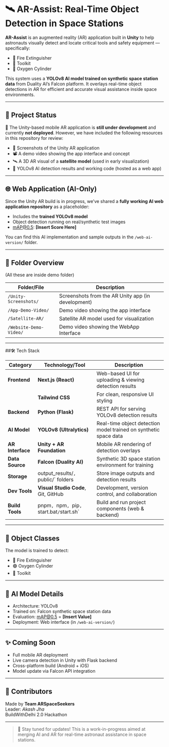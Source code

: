 
# 🛰️ AR-Assist: Real-Time Object Detection in Space Stations

**AR-Assist** is an augmented reality (AR) application built in **Unity** to help astronauts visually detect and locate critical tools and safety equipment — specifically:
- 🧯 Fire Extinguisher  
- 🧰 Toolkit  
- 🧪 Oxygen Cylinder  

This system uses a **YOLOv8 AI model trained on synthetic space station data** from Duality AI’s Falcon platform. It overlays real-time object detections in AR for efficient and accurate visual assistance inside space environments.

---

## 🚧 Project Status

🚨 The Unity-based mobile AR application is **still under development** and currently **not deployed**. However, we have included the following resources in this repository for review:

- 📸 Screenshots of the Unity AR application
- 📽️ A demo video showing the app interface and concept
- 🛰️ A 3D AR visual of a **satellite model** (used in early visualization)
- 🧠 YOLOv8 AI detection results and working code (hosted as a web app)

---

## 🌐 Web Application (AI-Only)

Since the Unity AR build is in progress, we’ve shared a **fully working AI web application repository** as a placeholder:
- Includes the **trained YOLOv8 model**
- Object detection running on real/synthetic test images
- mAP@0.5: **[Insert Score Here]**

You can find this AI implementation and sample outputs in the `/web-ai-version/` folder.

---

## 📂 Folder Overview
(All these are inside demo folder)

| Folder/File | Description |
|-------------|-------------|
| `/Unity-Screenshots/` | Screenshots from the AR Unity app (in development) |
| `/App-Demo-Video/` | Demo video showing the app interface |
| `/Satellite-AR/` | Satellite AR model used for visualization |
| `/Website-Demo-Video/` | Demo video showing the WebApp Interface |


---
##🛠️ Tech Stack

| Category         | Technology/Tool                                | Description                                                      |
| ---------------- | ---------------------------------------------- | ---------------------------------------------------------------- |
| **Frontend**     | **Next.js (React)**                            | Web-based UI for uploading & viewing detection results           |
|                  | **Tailwind CSS**                               | For clean, responsive UI styling                                 |
| **Backend**      | **Python (Flask)**                             | REST API for serving YOLOv8 detection results                    |
| **AI Model**     | **YOLOv8 (Ultralytics)**                       | Real-time object detection model trained on synthetic space data |
| **AR Interface** | **Unity + AR Foundation**                      | Mobile AR rendering of detection overlays                        |
| **Data Source**  | **Falcon (Duality AI)**                        | Synthetic 3D space station environment for training              |
| **Storage**      | output_results/`, `public/` folders           | Store image outputs and detection results                         |
| **Dev Tools**    | **Visual Studio Code**, Git, GitHub            | Development, version control, and collaboration                  |
| **Build Tools**  | pnpm`, `npm`, `pip`, `start.bat` / `start.sh` | Build and run project components (web & backend)                  |


---

## 📌 Object Classes

The model is trained to detect:
- 🔴 Fire Extinguisher
- 🟢 Oxygen Cylinder
- 🔧 Toolkit

---

## 🧠 AI Model Details

- Architecture: YOLOv8  
- Trained on: Falcon synthetic space station data  
- Evaluation: mAP@0.5 = **[Insert Value]**  
- Deployment: Web interface (in `/web-ai-version/`)

---

## ✨ Coming Soon

- Full mobile AR deployment
- Live camera detection in Unity with Flask backend
- Cross-platform build (Android + iOS)
- Model update via Falcon API integration

---

## 🙌 Contributors

Made by **Team ARSpaceSeekers**  
Leader: *Akash Jha*  
BuildWithDelhi 2.0 Hackathon

---

> 🚀 Stay tuned for updates! This is a work-in-progress aimed at merging AI and AR for real-time astronaut assistance in space stations.

